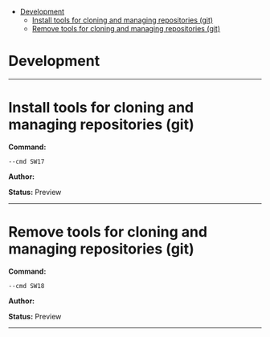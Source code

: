 - [Development](#devtools)
  - [Install tools for cloning and managing repositories (git)](#sw17)
  - [Remove tools for cloning and managing repositories (git)](#sw18)

<a id="devtools" style="display:none;"></a>
# Development


***

<a id="sw17" style="display:none;"></a>
# Install tools for cloning and managing repositories (git)
**Command:** 
~~~
--cmd SW17
~~~

**Author:** 

**Status:** Preview



***

<a id="sw18" style="display:none;"></a>
# Remove tools for cloning and managing repositories (git)
**Command:** 
~~~
--cmd SW18
~~~

**Author:** 

**Status:** Preview



***

